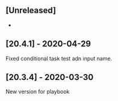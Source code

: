 ## [Unreleased]
-

## [20.4.1] - 2020-04-29
Fixed conditional task test adn input name.


## [20.3.4] - 2020-03-30
New version for playbook